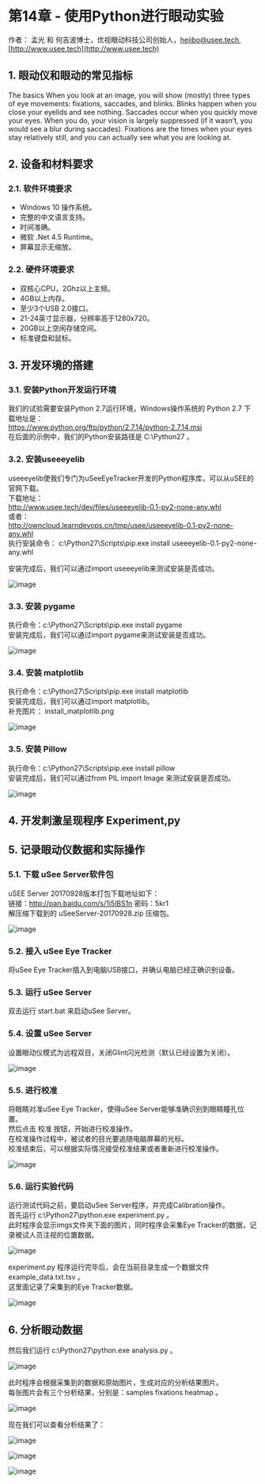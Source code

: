 # 第14章  - 使用Python进行眼动实验

作者： 孟光 和
何吉波博士，优视眼动科技公司创始人，hejibo@usee.tech, [http://www.usee.tech](http://www.usee.tech)  


## 1. 眼动仪和眼动的常见指标

The basics
When you look at an image, you will show (mostly) three types of eye movements: fixations, saccades, and blinks. Blinks happen when you close your eyelids and see nothing. Saccades occur when you quickly move your eyes. When you do, your vision is largely suppressed (if it wasn’t, you would see a blur during saccades). Fixations are the times when your eyes stay relatively still, and you can actually see what you are looking at.


## 2. 设备和材料要求
### 2.1. 软件环境要求
- Windows 10 操作系统。
- 完整的中文语言支持。
- 时间准确。
- 微软 .Net 4.5 Runtime。
- 屏幕显示无缩放。

### 2.2. 硬件环境要求
- 双核心CPU，2Ghz以上主频。
- 4GB以上内存。
- 至少3个USB 2.0接口。
- 21-24英寸显示器，分辨率高于1280x720。
- 20GB以上空闲存储空间。
- 标准键盘和鼠标。

## 3. 开发环境的搭建
### 3.1. 安装Python开发运行环境

我们的试验需要安装Python 2.7运行环境，Windows操作系统的 Python 2.7 下载地址是：  
https://www.python.org/ftp/python/2.7.14/python-2.7.14.msi  
在后面的示例中，我们的Python安装路径是 C:\Python27 。

### 3.2. 安装useeeyelib

useeeyelib使我们专门为uSeeEyeTracker开发的Python程序库，可以从uSEE的官网下载。  
下载地址：  
http://www.usee.tech/dev/files/useeeyelib-0.1-py2-none-any.whl   
或者：  
http://owncloud.learndevops.cn/tmp/usee/useeeyelib-0.1-py2-none-any.whl  
执行安装命令： c:\Python27\Scripts\pip.exe install useeeyelib-0.1-py2-none-any.whl  

安装完成后，我们可以通过import useeeyelib来测试安装是否成功。

![image](http://owncloud.learndevops.cn/tmp/usee/useeeyelib_doc_screenshot/install_useeeyelib.png)

### 3.3. 安装 pygame

执行命令：c:\Python27\Scripts\pip.exe install pygame  
安装完成后，我们可以通过import pygame来测试安装是否成功。  

![image](http://owncloud.learndevops.cn/tmp/usee/useeeyelib_doc_screenshot/install_pygame.png)

### 3.4. 安装 matplotlib

执行命令：c:\Python27\Scripts\pip.exe install matplotlib  
安装完成后，我们可以通过import matplotlib。  
补充图片： install_matplotlib.png  

![image](http://owncloud.learndevops.cn/tmp/usee/useeeyelib_doc_screenshot/install_matplotlib.png)

### 3.5. 安装 Pillow

执行命令：c:\Python27\Scripts\pip.exe install pillow  
安装完成后，我们可以通过from PIL import Image 来测试安装是否成功。  

![image](http://owncloud.learndevops.cn/tmp/usee/useeeyelib_doc_screenshot/install_pillow.png)

## 4. 开发刺激呈现程序 Experiment,py

## 5. 记录眼动仪数据和实际操作

### 5.1. 下载 uSee Server软件包

uSEE Server 20170928版本打包下载地址如下：  
链接：http://pan.baidu.com/s/1i5lBS1n 密码：5kr1  
解压缩下载到的 uSeeServer-20170928.zip 压缩包。

![image](http://owncloud.learndevops.cn/tmp/usee/useeserver_doc_screenshot/extract_install_package.png)

### 5.2. 接入 uSee Eye Tracker

将uSee Eye Tracker插入到电脑USB接口，并确认电脑已经正确识别设备。

### 5.3. 运行 uSee Server

双击运行 start.bat 来启动uSee Server。  

### 5.4. 设置 uSee Server

设置眼动仪模式为远程双目，关闭Glint闪光检测（默认已经设置为关闭）。  

![image](http://owncloud.learndevops.cn/tmp/usee/useeserver_doc_screenshot/set_usee_server.png)

### 5.5. 进行校准

将眼睛对准uSee Eye Tracker，使得uSee Server能够准确识别到眼睛瞳孔位置。  
然后点击 校准 按钮，开始进行校准操作。  
在校准操作过程中，被试者的目光要追随电脑屏幕的光标。  
校准结束后，可以根据实际情况接受校准结果或者重新进行校准操作。  

![image](http://owncloud.learndevops.cn/tmp/usee/useeserver_doc_screenshot/start_calibration.png)

### 5.6. 运行实验代码

运行测试代码之前，要启动uSee Server程序，并完成Calibration操作。  
首先运行 c:\Python27\python.exe  experiment.py 。  
此时程序会显示imgs文件夹下面的图片，同时程序会采集Eye Tracker的数据，记录被试人员注视的位置数据。  

![image](http://owncloud.learndevops.cn/tmp/usee/useeeyelib_doc_screenshot/run_expriment.png)

experiment.py 程序运行完毕后，会在当前目录生成一个数据文件 example_data.txt.tsv 。  
这里面记录了采集到的Eye Tracker数据。  

![image](http://owncloud.learndevops.cn/tmp/usee/useeeyelib_doc_screenshot/example_data.png)

## 6. 分析眼动数据

然后我们运行 c:\Python27\python.exe  analysis.py 。  

![image](http://owncloud.learndevops.cn/tmp/usee/useeeyelib_doc_screenshot/run_analysis.png)

此时程序会根据采集到的数据和原始图片，生成对应的分析结果图片。  
每张图片会有三个分析结果，分别是：samples fixations heatmap 。

![image](http://owncloud.learndevops.cn/tmp/usee/useeeyelib_doc_screenshot/example_output.png)

现在我们可以查看分析结果了：

![image](http://owncloud.learndevops.cn/tmp/usee/useeeyelib_example/output/advertisment_samples.png)

![image](http://owncloud.learndevops.cn/tmp/usee/useeeyelib_example/output/advertisment_heatmap.png)

![image](http://owncloud.learndevops.cn/tmp/usee/useeeyelib_example/output/advertisment_fixations.png)

